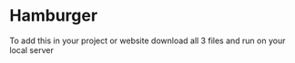 # Hamburger

To add this in your project or website download all 3 files and run on your local server
